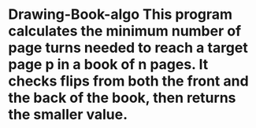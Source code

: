 # Drawing-Book-algo This program calculates the minimum number of page turns needed to reach a target page p in a book of n pages. It checks flips from both the front and the back of the book, then returns the smaller value.
